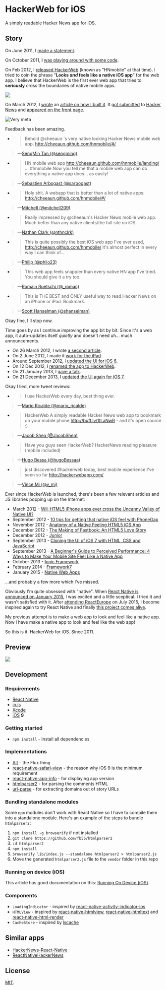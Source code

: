 HackerWeb for iOS
===

A simply readable Hacker News app for iOS.

Story
---

On June 2011, I [made a statement](https://twitter.com/cheeaun/status/82464262156587008).

On October 2011, I [was playing around with some code](https://twitter.com/cheeaun/status/125548998118490112).

On Feb 2012, I [released HackerWeb](https://twitter.com/cheeaun/status/170127822818516993) (known as "HNmobile" at that time). I tried to coin the phrase "**Looks *and* feels like a native iOS app**" for the web app. I believe that HackerWeb is the first ever web app that tries to **seriously** cross the boundaries of native mobile apps.

![](media/hnmobile-site-screenshot.png)

On March 2012, I [wrote](https://twitter.com/cheeaun/status/176294093259948033) an [article on how I built it](http://cheeaun.com/blog/2012/03/how-i-built-hacker-news-mobile-web-app). It [got submitted](https://twitter.com/cheeaun/status/176301483866865664) to [Hacker News](https://news.ycombinator.com/item?id=3662709) and [appeared on the front page](https://twitter.com/cheeaun/status/176308046493003776).

![Very meta](media/hnmobile-frontpage-screenshot.png)

Feedback has been amazing.

- > Behold @cheeaun 's very native looking Hacker News mobile web app. http://cheeaun.github.com/hnmobile/#/
>
> —[SengMin Tan (@sengming)](https://twitter.com/sengming/status/170390232670281728)

- > HN mobile web app http://cheeaun.github.com/hnmobile/landing/ … #hnmobile Now you tell me that a mobile web app can do everything a native app does... as easily!
>
> —[Sebastien Arbogast (@sarbogast)](https://twitter.com/sarbogast/status/176321258277978112)

- > Holy shit. A webapp that is better than a lot of native apps: http://cheeaun.github.com/hnmobile/#/
>
> —[Mitchell (@mitchell209)](https://twitter.com/mitchell209/status/176547385655296000)

- > Really impressed by @cheeaun's Hacker News mobile web app. Much better than any native clients/the full site on iOS.
>
> —[Nathan Clark (@nthnclrk)](https://twitter.com/nthnclrk/status/176991572578148355)

- > This is quite possibly the best iOS web app I've ever used, http://cheeaun.github.com/hnmobile/  it's almost perfect in every way I can think of…
>
> —[Philip (@philo23)](https://twitter.com/philo23/status/178031308042280960)

- > This web app feels snappier than every native HN app I've tried. You should give it a try too.
>
> —[Romain Ruetschi (@_romac)](https://twitter.com/_romac/status/181643344416481280)

- > This is THE BEST and ONLY useful way to read Hacker News on an iPhone or iPad. Bookmark.
>
> —[Scott Hanselman (@shanselman)](https://twitter.com/shanselman/status/234657758736158723)

Okay fine, I'll stop now.

Time goes by as I continue improving the app bit by bit. Since it's a web app, it auto-updates itself *quietly* and doesn't need uh... much announcements.

- On 26 March 2012, I wrote [a second article](https://cheeaun.com/blog/2012/03/how-i-built-hacker-news-mobile-web-app_26).
- On 2 June 2012, I made it [work for the iPad](https://twitter.com/cheeaun/status/208902768830853120).
- Around September 2012, I [updated the UI for iOS 6](https://twitter.com/cheeaun/status/249455647458988032).
- On 12 Dec 2012, I [renamed the app to HackerWeb](https://twitter.com/cheeaun/status/278876187634327553).
- On 21 January 2013, I [gave a talk](https://github.com/cheeaun/talks/tree/master/things-learnt-hackerweb).
- On 21 December 2013, I [updated the UI again for iOS 7](https://twitter.com/cheeaun/status/414423892707401728).

Okay I lied, more tweet reviews:

- > I use HackerWeb every day, best thing ever.
>
> —[Mario Ricalde (@mario_ricalde)](https://twitter.com/mario_ricalde/status/456159545769742336)

- > HackerWeb A simply readable Hacker News web app to bookmark on your mobile phone http://buff.ly/1tLaNwR  - and it's open source :)
>
> —[Jacob Shea (@JacobShea)](https://twitter.com/JacobShea/status/459769437328244736)

- > Have you guys seen HackerWeb? HackerNews reading pleasure (mobile included)
>
> —[Hugo Bessa (@hugoBessaa)](https://twitter.com/hugoBessaa/status/463476381603889153)

- > just discovered #hackerweb today, best mobile experience I've seen so far http://hackerwebapp.com/
>
> —[Vince Mi (@v_mi)](https://twitter.com/v_mi/status/488034079544049665)

Ever since HackerWeb is launched, there's been a few relevant articles and JS libraries popping up on the Internet:

- March 2012 - [Will HTML5 iPhone apps ever cross the Uncanny Valley of Native UI?](http://www.quora.com/Will-HTML5-iPhone-apps-ever-cross-the-Uncanny-Valley-of-Native-UI)
- September 2012 - [10 tips for getting that native iOS feel with PhoneGap](http://www.mikedellanoce.com/2012/09/10-tips-for-getting-that-native-ios.html)
- November 2012 - [Anatomy of a Native Feeling HTML5 iOS App](http://justinvincent.com/page/2043/anatomy-of-a-native-feeling-html5-ios-app)
- December 2012 - [The Making of Fastbook: An HTML5 Love Story](https://www.sencha.com/blog/the-making-of-fastbook-an-html5-love-story/)
- December 2012 - [Junior](http://justspamjustin.github.io/junior/)
- September 2013 - [Cloning the UI of iOS 7 with HTML, CSS and JavaScript](http://come.ninja/2013/cloning-the-ui-of-ios-7-with-html-css-and-javascript/)
- September 2013 - [A Beginner's Guide to Perceived Performance: 4 Ways to Make Your Mobile Site Feel Like a Native App](http://www.mobify.com/blog/beginners-guide-to-perceived-performance/)
- October 2013 - [Ionic Framework](http://ionicframework.com/)
- February 2014 - [Framework7](http://www.idangero.us/framework7/)
- January 2015 - [Native Web Apps](https://blog.andyet.com/2015/01/22/native-web-apps)

...and probably a few more which I've missed.

Obviously I'm quite obsessed with "native". When [React Native is announced on January 2015](https://www.youtube.com/watch?v=KVZ-P-ZI6W4), I was excited and a little sceptical. I tried it and wasn't satisfied with it. After [attending ReactEurope](https://twitter.com/cheeaun/status/596304731166744576) on July 2015, I become inspired again to try React Native and finally [this project comes alive](https://twitter.com/cheeaun/status/621679246944043008).

My previous attempt is to make a web app to look and feel like a native app. Now I have make a native app to look and feel like the web app!

So this is it. HackerWeb for iOS. Since 2011.

Preview
---

![](media/hackerweb-preview.gif)

Development
---

### Requirements

- [React Native](https://facebook.github.io/react-native/)
- [io.js](https://iojs.org/)
- [Xcode](https://developer.apple.com/xcode/)
- [iOS](https://www.apple.com/ios/) **9**

### Getting started

- `npm install` - Install all dependencies

### Implementations

- [Alt](http://alt.js.org/) - the Flux thing
- [react-native-safari-view](https://github.com/naoufal/react-native-safari-view) - the reason why iOS 9 is the minimum requirement
- [react-native-app-info](https://github.com/Iragne/react-native-app-info) - for displaying app version
- [htmlparser2](https://github.com/fb55/htmlparser2) - for parsing the comments HTML
- [url-parse](https://github.com/unshiftio/url-parse) - for extracting domains out of story URLs

### Bundling standalone modules

Some `npm` modules don't work with React Native so I have to compile them into a standalone module. Here's an example of the steps to bundle `htmlparser2`:

1. `npm install -g browserify` if not installed
2. `git clone https://github.com/fb55/htmlparser2`
3. `cd htmlparser2`
4. `npm install`
5. `browserify lib/index.js --standalone htmlparser2 > htmlparser2.js`
6. Move the generated `htmlparser2.js` file to the `vendor` folder in this repo

### Running on device (iOS)

This article has good documentation on this: [Running On Device (iOS)](https://facebook.github.io/react-native/docs/running-on-device-ios.html).

### Components

- `LoadingIndicator` - inspired by [react-native-activity-indicator-ios](https://github.com/pwmckenna/react-native-activity-indicator-ios)
- `HTMLView` - inspired by [react-native-htmlview](https://github.com/jsdf/react-native-htmlview), [react-native-htmltext](https://github.com/siuying/react-native-htmltext) and [react-native-html-render](https://github.com/soliury/react-native-html-render)
- `CacheStore` - inspired by [lscache](https://github.com/pamelafox/lscache)

Similar apps
---

- [HackerNews-React-Native](https://github.com/iSimar/HackerNews-React-Native)
- [ReactNativeHackerNews](https://github.com/jsdf/ReactNativeHackerNews)

License
---

[MIT](http://cheeaun.mit-license.org/).
